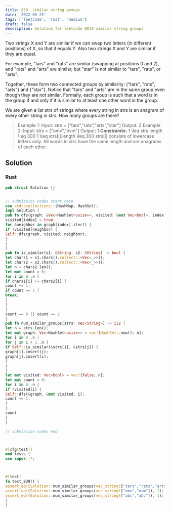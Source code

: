```yaml
---
title: 839. similar string groups
date: '2022-05-25'
tags: ['leetcode', 'rust', 'medium']
draft: false
description: Solution for leetcode 0839 similar string groups
---
```




Two strings X and Y are similar if we can swap two letters (in different positions) of X, so that it equals Y. Also two strings X and Y are similar if they are equal.

For example, "tars" and "rats" are similar (swapping at positions 0 and 2), and "rats" and "arts" are similar, but "star" is not similar to "tars", "rats", or "arts".

Together, these form two connected groups by similarity: {"tars", "rats", "arts"} and {"star"}.  Notice that "tars" and "arts" are in the same group even though they are not similar.  Formally, each group is such that a word is in the group if and only if it is similar to at least one other word in the group.

We are given a list strs of strings where every string in strs is an anagram of every other string in strs. How many groups are there?



>   Example 1:
>   Input: strs <TeX>=</TeX> ["tars","rats","arts","star"]
>   Output: 2
>   Example 2:
>   Input: strs <TeX>=</TeX> ["omv","ovm"]
>   Output: 1
**Constraints:**
>   	1 <TeX>\leq</TeX> strs.length <TeX>\leq</TeX> 300
>   	1 <TeX>\leq</TeX> strs[i].length <TeX>\leq</TeX> 300
>   	strs[i] consists of lowercase letters only.
>   	All words in strs have the same length and are anagrams of each other.


## Solution


### Rust
```rust
pub struct Solution {}


// submission codes start here
use std::collections::{HashMap, HashSet};
impl Solution {
pub fn dfs(graph: &Vec<HashSet<usize>>, visited: &mut Vec<bool>, index: usize) {
visited[index] = true;
for &neighbor in graph[index].iter() {
if !visited[neighbor] {
Self::dfs(graph, visited, neighbor);
}
}
}
pub fn is_similar(s1: &String, s2: &String) -> bool {
let chars1 = s1.chars().collect::<Vec<_>>();
let chars2 = s2.chars().collect::<Vec<_>>();
let n = chars2.len();
let mut count = 0;
for i in 0..n {
if chars1[i] != chars2[i] {
count += 1;
if count >= 3 {
break;
}
}
}
count == 0 || count == 2
}
pub fn num_similar_groups(strs: Vec<String>) -> i32 {
let n = strs.len();
let mut graph: Vec<HashSet<usize>> = vec![HashSet::new(); n];
for i in 0..n {
for j in i + 1..n {
if Self::is_similar(&strs[i], &strs[j]) {
graph[i].insert(j);
graph[j].insert(i);
}
}
}
let mut visited: Vec<bool> = vec![false; n];
let mut count = 0;
for i in 0..n {
if !visited[i] {
Self::dfs(&graph, &mut visited, i);
count += 1;
}
}
count
}
}

// submission codes end



#[cfg(test)]
mod tests {
use super::*;



#[test]
fn test_839() {
assert_eq!(Solution::num_similar_groups(vec_string!["tars","rats","arts","star"]), 2);
assert_eq!(Solution::num_similar_groups(vec_string!["omv","ovm"]), 1);
assert_eq!(Solution::num_similar_groups(vec_string!["abc","abc"]), 1);
}
}

```
